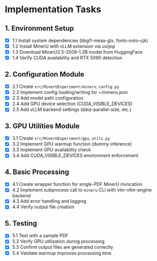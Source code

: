 # Implementation Tasks

## 1. Environment Setup

- [x] 1.1 Install system dependencies (libgl1-mesa-glx, fonts-noto-cjk)
- [x] 1.2 Install MinerU with vLLM extension via uv/pip
- [x] 1.3 Download MinerU2.5-2509-1.2B model from HuggingFace
- [x] 1.4 Verify CUDA availability and RTX 5090 detection

## 2. Configuration Module

- [x] 2.1 Create `src/MinerUExperiment/mineru_config.py`
- [x] 2.2 Implement config loading/writing for ~/mineru.json
- [x] 2.3 Add model path configuration
- [x] 2.4 Add GPU device selection (CUDA_VISIBLE_DEVICES)
- [x] 2.5 Add vLLM backend settings (data-parallel-size, etc.)

## 3. GPU Utilities Module

- [x] 3.1 Create `src/MinerUExperiment/gpu_utils.py`
- [x] 3.2 Implement GPU warmup function (dummy inference)
- [x] 3.3 Implement GPU availability check
- [x] 3.4 Add CUDA_VISIBLE_DEVICES environment enforcement

## 4. Basic Processing

- [x] 4.1 Create wrapper function for single-PDF MinerU invocation
- [x] 4.2 Implement subprocess call to `mineru` CLI with vlm-vllm-engine backend
- [x] 4.3 Add error handling and logging
- [x] 4.4 Verify output file creation

## 5. Testing

- [x] 5.1 Test with a sample PDF
- [x] 5.2 Verify GPU utilization during processing
- [x] 5.3 Confirm output files are generated correctly
- [x] 5.4 Validate warmup improves processing time
